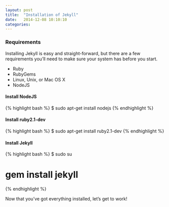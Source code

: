 ```yaml
---
layout: post
title:  "Installation of Jekyll"
date:   2014-12-08 10:10:10
categories: 
---
```


### Requirements

Installing Jekyll is easy and straight-forward, but there are a few requirements
you’ll need to make sure your system has before you start.

- Ruby
- RubyGems
- Linux, Unix, or Mac OS X
- NodeJS

#### Install NodeJS 
{% highlight bash %}
$ sudo apt-get install nodejs
{% endhighlight %}

#### Install ruby2.1-dev 
{% highlight bash %}
$ sudo apt-get install ruby2.1-dev
{% endhighlight %}

#### Install Jekyll
{% highlight bash %}
$ sudo su
# gem install jekyll
{% endhighlight %}

Now that you’ve got everything installed, let’s get to work!
